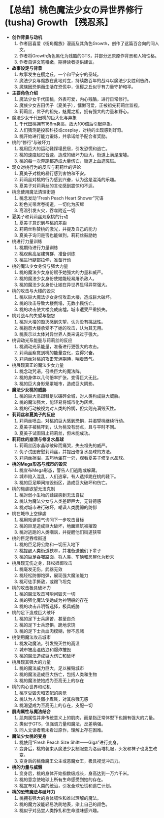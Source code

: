 # 【总结】桃色魔法少女の异世界修行(tusha) Growth 【残忍系】

-   **创作背景与动机**
    1.  作者因喜爱《街角魔族》漫画及其角色Growth，创作了这篇百合向的同人文。
    2.  作者将Growth角色黑化为残酷的GTS，并部分还原原作背景和人物性格。
    3.  作者自评文笔稚嫩，期待读者提供建议。
-   **故事设定与背景**
    1.  故事发生在樱之丘，一个和平安宁的圣域。
    2.  魔法少女与魔族在此地对立，持续数百年的战斗以魔法少女胜利告终。
    3.  魔族因恐惧而生活在恐慌中，但樱之丘似乎有力量守护和平。
-   **主要角色介绍**
    1.  魔法少女千代田桃，外表可爱，内心残酷，进行日常修行。
    2.  魔族少女吉田优子（夏美子），慵懒可爱，正被祖先莉莉丝监视。
    3.  莉莉丝，优子的祖先，魅魔之祖，拥有强大的力量和野心。
-   魔法少女千代田桃的巨大化与异象
    1.  千代田桃拥有166m身高，放大100倍后引起异象。
    2.  人们猜测是投影科技或cosplay，对桃的出现感到好奇。
    3.  桃开始进行能力锻炼，并承诺给予配合者奖励。
-   桃的“修行”与破坏力
    1.  桃用巨大的运动鞋踩塌民居，引发恐慌和逃亡。
    2.  桃的速度超过音速，造成的破坏力巨大，街道上满是废墟。
    3.  桃的每一次奔跑都造成大量伤亡，街道上血迹斑斑。
-   观众对桃行为的反应与莉莉丝的评论
    1.  夏美子对桃的暴行感到害怕和不安。
    2.  莉莉丝对桃的行为感到兴奋，认为这是混沌的乐趣。
    3.  夏美子对莉莉丝的言论感到震惊和不适。
-   桃念使用魔法清理街道
    1.  桃念发动“Fresh Peach Heart Shower”咒语
    2.  粉色光带席卷街道，一切化为灰烬
    3.  高温引发火灾，吞噬附近一切
-   夏美子和莉莉丝观察桃的行动
    1.  夏美子意识到与桃的差距
    2.  莉莉丝称赞桃的激光，并提及自己的能力
    3.  夏美子询问是否也能做到，莉莉丝鼓励她
-   桃进行力量训练
    1.  桃期待进行力量训练
    2.  桃观察高层建筑群，准备训练
    3.  桃进行腿部拉伸，准备行动
-   桃的魔法少女身份与强大力量
    1.  桃的魔法少女身份赋予她强大的力量和威严。
    2.  桃的魔法少女身份使她能轻易屠杀敌人。
    3.  桃的魔法少女身份让她在异世界显得异常强大。
-   桃的攻击与大楼的毁灭
    1.  桃以巨大魔法少女身份攻击大楼，造成巨大破坏。
    2.  桃的攻击导致大楼倒塌，无数小民伤亡。
    3.  桃的攻击使大楼变成废墟，城市遭受严重损失。
-   桃对战斗的失望与抱怨
    1.  桃对大楼的毁灭感到失望，认为没有挑战性。
    2.  桃抱怨大楼承受不了她的攻击，认为其无用。
    3.  桃表示以太体对异世界人类来说过于强大。
-   桃调动光系能量与莉莉丝的反应
    1.  桃调动光系能量，准备进行更强大的攻击。
    2.  莉莉丝察觉到桃的能量变化，变得兴奋。
    3.  莉莉丝对桃的攻击充满期待，喘着热气。
-   桃展现真正的魔法少女力量
    1.  桃念动咒语，召唤巨大的魔法阵。
    2.  桃的身体以几何倍率扩张，变得巨大无比。
    3.  桃的巨大身影笼罩城市，造成巨大阴影。
-   **魔法少女桃的威胁**
    1.  桃的巨大高跟鞋足以碾碎全城，对人类构成巨大威胁。
    2.  桃的魔法强大，能轻易将城市化为灰烬。
    3.  桃的行动被视为对人类的怜悯，但实则充满毁灭性。
-   **莉莉丝和夏美子的反应**
    1.  莉莉丝喷血，对桃的巨大感到恐惧，并渴望桃继续行动。
    2.  夏美子被桃吓到，认为桃没有弱点，且与平时不同。
    3.  夏美子试图阻止莉莉丝，但未能成功。
-   **莉莉丝的崩溃与修复水晶球**
    1.  莉莉丝因水晶球破碎而痛哭，失去祖先的威严。
    2.  优子试图安慰莉莉丝，并提出修复水晶球的方法。
    3.  莉莉丝擦泪，乖巧地坐在一旁，观看夏美子修复水晶球。
-   **桃的Mega形态与城市的毁灭**
    1.  桃宣布Mega形态，警告人们逃跑或躲藏。
    2.  城市陷入混乱，人们逃窜，有人选择跪在桃的鞋下。
    3.  桃的巨足瞬间摧毁街区，造成巨大破坏和伤亡。
-   桃的施虐欲望无法克制
    1.  桃对弱小生物的蹂躏感到无法自拔
    2.  桃认为魔法少女与人类差距巨大，无背德感
    3.  桃对城市进行破坏，嘲讽人类脆弱的防御
-   桃在城市上空肆虐
    1.  桃用戏谑语气询问下一步攻击目标
    2.  桃的巨足造成巨大破坏，地面建筑被摧毁
    3.  桃对逃跑的人类嘲讽，并提醒他们街道狭窄
-   桃的巨足吞噬街道
    1.  桃的巨足将公路和一切压入地下
    2.  桃提醒人类街道狭窄，并准备送他们下辈子
    3.  桃的巨足吞噬路面，将人类、车辆和房屋化为粉末
-   桃展现无伤之身，轻松抵御攻击
    1.  桃毫发无伤，武器无效
    2.  桃轻松防御炮弹，展现强大魔法能力
    3.  桃可徒手撕敌，或踢飞坦克
-   桃的攻击极具破坏力
    1.  桃的魔法攻击可瞬间毁灭一切
    2.  桃的强化魔法使她成为神明般的存在
    3.  桃的攻击非明智选择，极具威胁
-   桃的足下造成巨大破坏
    1.  桃的足下士兵痛苦，甚至自杀
    2.  桃的足下士兵恐惧，跪地求饶
    3.  桃的足下士兵血肉模糊，惨不忍睹
-   桃使用魔法攻击城市
    1.  桃发动魔法，引发毁灭性的高温
    2.  城市被高温热浪和爆炸摧毁
    3.  桃的魔法造成巨大伤亡和破坏
-   桃展现其强大的力量
    1.  桃的魔法威力巨大，足以摧毁城市
    2.  桃的魔法造成巨大伤亡，包括人类和生物
    3.  桃的魔法使她成为至高无上的存在
-   桃的内心世界和动机
    1.  桃享受毁灭和支配的感觉
    2.  桃认为人类弱小卑贱，对其杀戮无感
    3.  桃渴望成为至高无上的存在，支配一切
-   **肌肉属性与魔法结合**
    1.  肌肉属性并非传统意义上的肌肉，而是指正常体型下也拥有强大的力量。
    2.  类似于GTS，但强调力量和魔法，反差萌强。
    3.  同人文读者若未看过原作，理解上存在困难。
-   **魔法少女桃的变身**
    1.  桃使用“Fresh Peach Size Shift——Giga”进行变身。
    2.  变身后，桃的装束从魔法少女制服变为洛丽塔礼服，头发和袜子也发生改变。
    3.  变身后的桃像魔王公主或恶魔女王，极具视觉冲击力。
-   **桃的力量与威慑**
    1.  变身后，桃的身体开始指数级成长，身高达到一万六千米。
    2.  桃的意念使地球上所有生命感受到她的存在。
    3.  桃宣布对人类的统治，引发全球恐慌和逃亡计划。
-   **桃的恐怖魔法与破坏力**
    1.  桃拥有强大的身体韧性和难以理解的魔法。
    2.  桃的魔力波能轻易洗刷地表，染上自己的颜色。
    3.  桃似乎对品尝人类挣扎和生命滋味感兴趣。